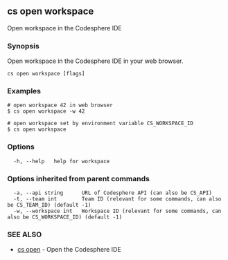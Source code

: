 ## cs open workspace

Open workspace in the Codesphere IDE

### Synopsis

Open workspace in the Codesphere IDE in your web browser.

```
cs open workspace [flags]
```

### Examples

```
# open workspace 42 in web browser
$ cs open workspace -w 42

# open workspace set by environment variable CS_WORKSPACE_ID
$ cs open workspace 
```

### Options

```
  -h, --help   help for workspace
```

### Options inherited from parent commands

```
  -a, --api string      URL of Codesphere API (can also be CS_API)
  -t, --team int        Team ID (relevant for some commands, can also be CS_TEAM_ID) (default -1)
  -w, --workspace int   Workspace ID (relevant for some commands, can also be CS_WORKSPACE_ID) (default -1)
```

### SEE ALSO

* [cs open](cs_open.md)	 - Open the Codesphere IDE

